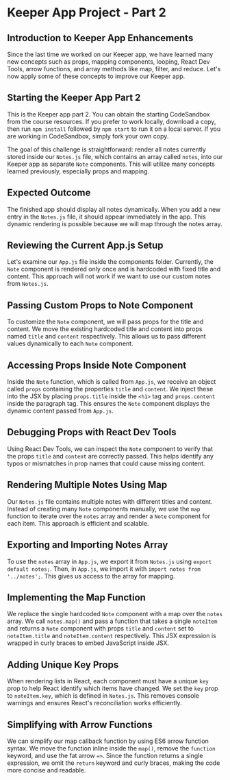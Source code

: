 # Keeper App Project - Part 2

## Introduction to Keeper App Enhancements

Since the last time we worked on our Keeper app, we have learned many new concepts such as props, mapping components, looping, React Dev Tools, arrow functions, and array methods like map, filter, and reduce. Let's now apply some of these concepts to improve our Keeper app.

## Starting the Keeper App Part 2

This is the Keeper app part 2. You can obtain the starting CodeSandbox from the course resources. If you prefer to work locally, download a copy, then run `npm install` followed by `npm start` to run it on a local server. If you are working in CodeSandbox, simply fork your own copy.

The goal of this challenge is straightforward: render all notes currently stored inside our `Notes.js` file, which contains an array called `notes`, into our Keeper app as separate `Note` components. This will utilize many concepts learned previously, especially props and mapping.

## Expected Outcome

The finished app should display all notes dynamically. When you add a new entry in the `Notes.js` file, it should appear immediately in the app. This dynamic rendering is possible because we will map through the notes array.

## Reviewing the Current App.js Setup

Let's examine our `App.js` file inside the components folder. Currently, the `Note` component is rendered only once and is hardcoded with fixed title and content. This approach will not work if we want to use our custom notes from `Notes.js`.

## Passing Custom Props to Note Component

To customize the `Note` component, we will pass props for the title and content. We move the existing hardcoded title and content into props named `title` and `content` respectively. This allows us to pass different values dynamically to each `Note` component.

## Accessing Props Inside Note Component

Inside the `Note` function, which is called from `App.js`, we receive an object called `props` containing the properties `title` and `content`. We inject these into the JSX by placing `props.title` inside the `<h1>` tag and `props.content` inside the paragraph tag. This ensures the `Note` component displays the dynamic content passed from `App.js`.

## Debugging Props with React Dev Tools

Using React Dev Tools, we can inspect the `Note` component to verify that the props `title` and `content` are correctly passed. This helps identify any typos or mismatches in prop names that could cause missing content.

## Rendering Multiple Notes Using Map

Our `Notes.js` file contains multiple notes with different titles and content. Instead of creating many `Note` components manually, we use the `map` function to iterate over the `notes` array and render a `Note` component for each item. This approach is efficient and scalable.

## Exporting and Importing Notes Array

To use the `notes` array in `App.js`, we export it from `Notes.js` using `export default notes;`. Then, in `App.js`, we import it with `import notes from '../notes';`. This gives us access to the array for mapping.

## Implementing the Map Function

We replace the single hardcoded `Note` component with a map over the `notes` array. We call `notes.map()` and pass a function that takes a single `noteItem` and returns a `Note` component with props `title` and `content` set to `noteItem.title` and `noteItem.content` respectively. This JSX expression is wrapped in curly braces to embed JavaScript inside JSX.

## Adding Unique Key Props

When rendering lists in React, each component must have a unique `key` prop to help React identify which items have changed. We set the `key` prop to `noteItem.key`, which is defined in `Notes.js`. This removes console warnings and ensures React's reconciliation works efficiently.

## Simplifying with Arrow Functions

We can simplify our map callback function by using ES6 arrow function syntax. We move the function inline inside the `map()`, remove the `function` keyword, and use the fat arrow `=>`. Since the function returns a single expression, we omit the `return` keyword and curly braces, making the code more concise and readable.
